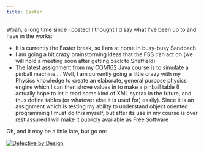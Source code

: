 ```yaml
---
title: Easter
---
```

Woah, a long time since I posted! I thought I'd say what I've been up to and have in the works:

 - It is currently the Easter break, so I am at home in busy-busy Sandbach
 - I am going a bit crazy brainstorming ideas that the FSS can act on (we will hold a meeting soon after getting back to Sheffield)
 - The latest assignment from my COM162 Java course is to simulate a pinball machine.... Well, I am currently going a little crazy with my Physics knowledge to create an elaborate, general purpose physics engine which I can then shove values in to make a pinball table (I actually hope to let it read some kind of XML syntax in the future, and thus define tables (or whatever else it is used for) easily). Since it is an assignment which is testing my ability to understand object oriented programming I must do this myself, but after its use in my course is over rest assured I will make it publicly available as Free Software

Oh, and it may be a little late, but go on:

<a href="http://www.defectivebydesign.org/actions/open_letter/steve_jobs">
<img alt="Defective by Design" src="http://www.defectivebydesign.org/sites/nodrm.civicactions.net/files/images/steve_jester_jobs_200px.gif" />
</a>
